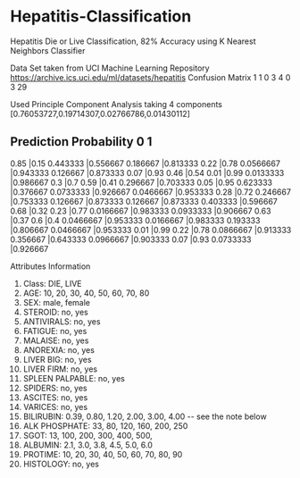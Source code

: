 # Hepatitis-Classification
Hepatitis Die or Live Classification, 82% Accuracy using K Nearest Neighbors Classifier

Data Set taken from UCI Machine Learning Repository https://archive.ics.uci.edu/ml/datasets/hepatitis
Confusion Matrix
  1 1
0 3 4
0 3 29

Used Principle Component Analysis taking 4 components
[0.76053727,0.19714307,0.02766786,0.01430112]


Prediction Probability
0           1
-------------------
0.85	    |0.15
0.443333	|0.556667
0.186667	|0.813333
0.22	    |0.78
0.0566667	|0.943333
0.126667	|0.873333
0.07	    |0.93
0.46	    |0.54
0.01	    |0.99
0.0133333	|0.986667
0.3	      |0.7
0.59	    |0.41
0.296667	|0.703333
0.05	    |0.95
0.623333	|0.376667
0.0733333	|0.926667
0.0466667	|0.953333
0.28	    |0.72
0.246667	|0.753333
0.126667	|0.873333
0.126667	|0.873333
0.403333	|0.596667
0.68	    |0.32
0.23	    |0.77
0.0166667	|0.983333
0.0933333	|0.906667
0.63	    |0.37
0.6	      |0.4
0.0466667	|0.953333
0.0166667	|0.983333
0.193333	|0.806667
0.0466667	|0.953333
0.01	    |0.99
0.22	    |0.78
0.0866667	|0.913333
0.356667	|0.643333
0.0966667	|0.903333
0.07	    |0.93
0.0733333	|0.926667


Attributes Information
1. Class: DIE, LIVE
2. AGE: 10, 20, 30, 40, 50, 60, 70, 80
3. SEX: male, female
4. STEROID: no, yes
5. ANTIVIRALS: no, yes
6. FATIGUE: no, yes
7. MALAISE: no, yes
8. ANOREXIA: no, yes
9. LIVER BIG: no, yes
10. LIVER FIRM: no, yes
11. SPLEEN PALPABLE: no, yes
12. SPIDERS: no, yes
13. ASCITES: no, yes
14. VARICES: no, yes
15. BILIRUBIN: 0.39, 0.80, 1.20, 2.00, 3.00, 4.00
-- see the note below
16. ALK PHOSPHATE: 33, 80, 120, 160, 200, 250
17. SGOT: 13, 100, 200, 300, 400, 500,
18. ALBUMIN: 2.1, 3.0, 3.8, 4.5, 5.0, 6.0
19. PROTIME: 10, 20, 30, 40, 50, 60, 70, 80, 90
20. HISTOLOGY: no, yes

